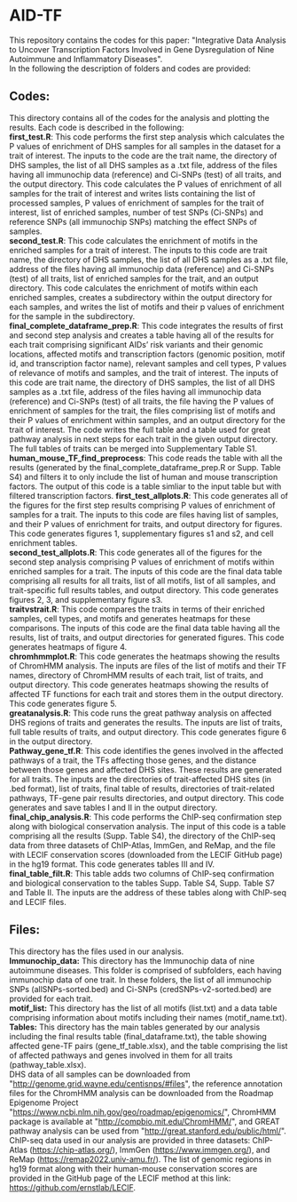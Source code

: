 # AID-TF
This repository contains the codes for this paper:
"Integrative Data Analysis to Uncover Transcription Factors Involved in Gene Dysregulation of Nine Autoimmune and Inflammatory Diseases".<br>
In the following the description of folders and codes are provided:<br>
## **Codes:**<br>
This directory contains all of the codes for the analysis and plotting the results. Each code is described in the following:<br>
**first_test.R**: This code performs the first step analysis which calculates the P values of enrichment of DHS samples for all samples in the dataset for a trait of interest. The inputs to the code are the trait name, the directory of DHS samples, the list of all DHS samples as a .txt file, address of the files having all immunochip data (reference) and Ci-SNPs (test) of all traits, and the output directory. This code calculates the P values of enrichment of all samples for the trait of interest and writes lists containing the list of processed samples, P values of enrichment of samples for the trait of interest, list of enriched samples, number of test SNPs (Ci-SNPs) and reference SNPs (all immunochip SNPs) matching the effect SNPs of samples. <br>
**second_test.R**: This code calculates the enrichment of motifs in the enriched samples for a trait of interest. The inputs to this code are trait name, the directory of DHS samples, the list of all DHS samples as a .txt file, address of the files having all immunochip data (reference) and Ci-SNPs (test) of all traits, list of enriched samples for the trait, and an output directory. This code calculates the enrichment of motifs within each enriched samples, creates a subdirectory within the output directory for each samples, and writes the list of motifs and their p values of enrichment for the sample in the subdirectory. <br>
**final_complete_dataframe_prep.R**: This code integrates the results of first and second step analysis and creates a table having all of the results for each trait comprising significant AIDs’ risk variants and their genomic locations, affected motifs and transcription factors (genomic position, motif id, and transcription factor name), relevant samples and cell types, P values of relevance of motifs and samples, and the trait of interest. The inputs of this code are trait name, the directory of DHS samples, the list of all DHS samples as a .txt file, address of the files having all immunochip data (reference) and Ci-SNPs (test) of all traits, the file having the P values of enrichment of samples for the trait, the files comprising list of motifs and their P values of enrichment within samples, and an output directory for the trait of interest. The code writes the full table and a table used for great pathway analysis in next steps for each trait in the given output directory. The full tables of traits can be merged into Supplementary Table S1.<br>
**human_mouse_TF_find_preprocess**: This code reads the table with all the results (generated by the final_complete_dataframe_prep.R or Supp. Table S4) and filters it to only include the list of human and mouse transcription factors. The output of this code is a table simliar to the input table but with filtered transcription factors.
**first_test_allplots.R**: This code generates all of the figures for the first step results comprising P values of enrichment of samples for a trait. The inputs to this code are files having list of samples, and their P values of enrichment for traits, and output directory for figures. This code generates figures 1, supplementary figures s1 and s2, and cell enrichment tables. <br>
**second_test_allplots.R**: This code generates all of the figures for the second step analysis comprising P values of enrichment of motifs within enriched samples for a trait. The inputs of this code are the final data table comprising all results for all traits, list of all motifs, list of all samples, and trait-specific full results tables, and output directory. This code generates figures 2, 3, and supplementary figure s3. <br>
**traitvstrait.R**: This code compares the traits in terms of their enriched samples, cell types, and motifs and generates heatmaps for these comparisons. The inputs of this code are the final data table having all the results, list of traits, and output directories for generated figures. This code generates heatmaps of figure 4. <br>
**chromhmmplot.R**: This code generates the heatmaps showing the results of ChromHMM analysis. The inputs are files of the list of motifs and their TF names, directory of ChromHMM results of each trait, list of traits, and output directory. This code generates heatmaps showing the results of affected TF functions for each trait and stores them in the output directory. This code generates figure 5. <br>
**greatanalysis.R**: This code runs the great pathway analysis on affected DHS regions of traits and generates the results. The inputs are list of traits, full table results of traits, and output directory. This code generates figure 6 in the output directory.<br>
**Pathway_gene_tf.R**: This code identifies the genes involved in the affected pathways of a trait, the TFs affecting those genes, and the distance between those genes and affected DHS sites. These results are generated for all traits. The inputs are the directories of trait-affected DHS sites (in .bed format), list of traits, final table of results, directories of trait-related pathways, TF-gene pair results directories, and output directory. This code generates and save tables I and II in the output directory. <br>
**final_chip_analysis.R**: This code performs the ChIP-seq confirmation step along with biological conservation analysis. The input of this code is a table comprising all the results (Supp. Table S4), the directory of the ChIP-seq data from three datasets of ChIP-Atlas, ImmGen, and ReMap, and the file with LECIF conservation scores (downloaded from the LECIF GitHub page) in the hg19 format. This code generates tables III and IV.  
**final_table_filt.R**: This table adds two columns of ChIP-seq confirmation and biological conservation to the tables Supp. Table S4, Supp. Table S7 and Table II. The inputs are the address of these tables along with ChIP-seq and LECIF files.
## **Files:**<br>
This directory has the files used in our analysis.<br>
**Immunochip_data:** This directory has the Immunochip data of nine autoimmune diseases. This folder is comprised of subfolders, each having immunochip data of one trait. In these folders, the list of all immunochip SNPs (allSNPs-sorted.bed) and Ci-SNPs (credSNPs-v2-sorted.bed) are provided for each trait.<br>
**motif_list:** This directory has the list of all motifs (list.txt) and a data table comprising information about motifs including their names (motif_name.txt). <br>
**Tables:** This directory has the main tables generated by our analysis including the final results table (final_dataframe.txt), the table showing affected gene-TF pairs (gene_tf_table.xlsx), and the table comprising the list of affected pathways and genes involved in them for all traits (pathway_table.xlsx). <br>
DHS data of all samples can be downloaded from "http://genome.grid.wayne.edu/centisnps/#files", the reference annotation files for the ChromHMM analysis can be downloaded from the Roadmap Epigenome Project "https://www.ncbi.nlm.nih.gov/geo/roadmap/epigenomics/", ChromHMM package is available at "http://compbio.mit.edu/ChromHMM/", and GREAT pathway analysis can be used from "http://great.stanford.edu/public/html/". ChIP-seq data used in our analysis are provided in three datasets: ChIP-Atlas (https://chip-atlas.org/), ImmGen (https://www.immgen.org/), and ReMap (https://remap2022.univ-amu.fr/). The list of genomic regions in hg19 format along with their human-mouse conservation scores are provided in the GitHub page of the LECIF method at this link: https://github.com/ernstlab/LECIF.
